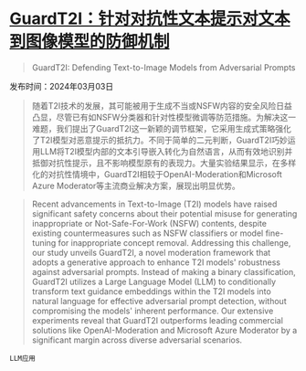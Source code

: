 # [GuardT2I：针对对抗性文本提示对文本到图像模型的防御机制](https://arxiv.org/abs/2403.01446)

> GuardT2I: Defending Text-to-Image Models from Adversarial Prompts

发布时间：2024年03月03日

> 随着T2I技术的发展，其可能被用于生成不当或NSFW内容的安全风险日益凸显，尽管已有如NSFW分类器和针对性模型微调等防范措施。为解决这一难题，我们提出了GuardT2I这一新颖的调节框架，它采用生成式策略强化了T2I模型对恶意提示的抵抗力。不同于简单的二元判断，GuardT2I巧妙运用LLM将T2I模型内部的文本引导嵌入转化为自然语言，从而有效地识别并抵御对抗性提示，且不影响模型原有的表现力。大量实验结果显示，在多样化的对抗性情境中，GuardT2I相较于OpenAI-Moderation和Microsoft Azure Moderator等主流商业解决方案，展现出明显优势。

> Recent advancements in Text-to-Image (T2I) models have raised significant safety concerns about their potential misuse for generating inappropriate or Not-Safe-For-Work (NSFW) contents, despite existing countermeasures such as NSFW classifiers or model fine-tuning for inappropriate concept removal. Addressing this challenge, our study unveils GuardT2I, a novel moderation framework that adopts a generative approach to enhance T2I models' robustness against adversarial prompts. Instead of making a binary classification, GuardT2I utilizes a Large Language Model (LLM) to conditionally transform text guidance embeddings within the T2I models into natural language for effective adversarial prompt detection, without compromising the models' inherent performance. Our extensive experiments reveal that GuardT2I outperforms leading commercial solutions like OpenAI-Moderation and Microsoft Azure Moderator by a significant margin across diverse adversarial scenarios.

`LLM应用`